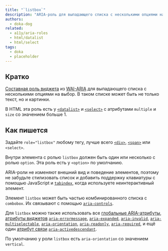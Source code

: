 ```yaml
---
title: "`listbox`"
description: "ARIA-роль для выпадающего списка с несколькими опциями на выбор, в котором может быть не только текст, но и картинки."
authors:
  - doka-dog
related:
  - a11y/aria-roles
  - html/datalist
  - html/select
tags:
  - doka
  - placeholder
---
```


## Кратко

[Составная роль виджета](/a11y/aria-roles/#roli-vidzhetov) из [WAI-ARIA](/a11y/aria-intro/#specifikaciya) для выпадающего списка с несколькими опциями на выбор. В таком списке может быть не только текст, но и картинки.

В HTML эта роль есть у [`<datalist>`](/html/datalist/) и [`<select>`](/html/select/) с атрибутами `multiple` и `size` со значением больше 1.

## Как пишется

Задайте `role="listbox"` любому тегу, лучше всего [`<div>`](/html/div/), [`<span>`](/html/span/) или `<select>`.

Внутри элемента с ролью `listbox` должен быть один или несколько с ролью `option`. Эта роль есть у `<option>` по умолчанию.

ARIA-роли не изменяют внешний вид и поведение элементов, поэтому не забудьте стилизовать список и добавить поддержку клавиатуры с помощью JavaScript и [`tabindex`](/html/global-attrs/#tabindex), когда используете неинтерактивный элемент.

Элемент `listbox` может быть частью комбинированного списка с `combobox`. Их связывают с помощью [`aria-controls`](/a11y/aria-controls/).

Для `listbox` можно также использовать все [глобальные ARIA-атрибуты](/a11y/aria-attrs/#globalnye-atributy), [атрибуты виджетов](/a11y/aria-attrs/#atributy-vidzhetov) [`aria-errormessage`](/a11y/aria-errormessage/), [`aria-expanded`](/a11y/aria-expanded/), [`aria-invalid`](/a11y/aria-invalid/), [`aria-multiselectable`](/a11y/aria-multiselectable/), [`aria-orientation`](/a11y/aria-orientation/), [`aria-readonly`](/a11y/aria-readonly/), [`aria-required`](/a11y/aria-required/), и ещё один [атрибут связи](/a11y/aria-attrs/#atributy-svyazi) [`aria-activedescendant`](/a11y/aria-activedescendant/).

По умолчанию у роли `listbox` есть `aria-orientation` со значением `vertical`.
